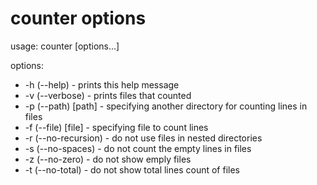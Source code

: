 # counter options
usage: counter [options...]

options:
- -h (--help)         - prints this help message
- -v (--verbose)      - prints files that counted
- -p (--path) [path]  - specifying another directory for counting lines in files
- -f (--file) [file]  - specifying file to count lines
- -r (--no-recursion) - do not use files in nested directories
- -s (--no-spaces)    - do not count the empty lines in files
- -z (--no-zero)      - do not show emply files
- -t (--no-total)     - do not show total lines count of files

